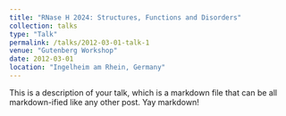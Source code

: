 ```yaml
---
title: "RNase H 2024: Structures, Functions and Disorders"
collection: talks
type: "Talk"
permalink: /talks/2012-03-01-talk-1
venue: "Gutenberg Workshop"
date: 2012-03-01
location: "Ingelheim am Rhein, Germany"
---
```


This is a description of your talk, which is a markdown file that can be all markdown-ified like any other post. Yay markdown!
